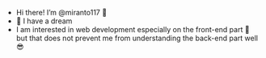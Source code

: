 - Hi there! I’m @miranto117 👋
- :rocket: I have a dream
- I am interested in web development especially on the front-end part :sparkling_heart: but that does not prevent me from understanding the back-end part well	:sunglasses:

